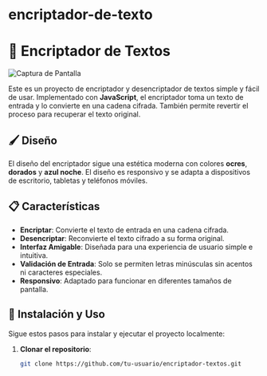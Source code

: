 # encriptador-de-texto

# 🔐 Encriptador de Textos

![Captura de Pantalla](ruta/a/la/imagen/Captura.png)

Este es un proyecto de encriptador y desencriptador de textos simple y fácil de usar. Implementado con **JavaScript**, el encriptador toma un texto de entrada y lo convierte en una cadena cifrada. También permite revertir el proceso para recuperar el texto original.

## 🖌 Diseño

El diseño del encriptador sigue una estética moderna con colores **ocres**, **dorados** y **azul noche**. El diseño es responsivo y se adapta a dispositivos de escritorio, tabletas y teléfonos móviles.

## 📋 Características

- **Encriptar**: Convierte el texto de entrada en una cadena cifrada.
- **Desencriptar**: Reconvierte el texto cifrado a su forma original.
- **Interfaz Amigable**: Diseñada para una experiencia de usuario simple e intuitiva.
- **Validación de Entrada**: Solo se permiten letras minúsculas sin acentos ni caracteres especiales.
- **Responsivo**: Adaptado para funcionar en diferentes tamaños de pantalla.

## 🚀 Instalación y Uso

Sigue estos pasos para instalar y ejecutar el proyecto localmente:

1. **Clonar el repositorio**:
   ```bash
   git clone https://github.com/tu-usuario/encriptador-textos.git
